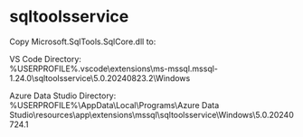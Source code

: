 # sqltoolsservice
Copy Microsoft.SqlTools.SqlCore.dll to:

VS Code Directory: <br>
%USERPROFILE%\.vscode\extensions\ms-mssql.mssql-1.24.0\sqltoolsservice\5.0.20240823.2\Windows

Azure Data Studio Directory: <br>
%USERPROFILE%\AppData\Local\Programs\Azure Data Studio\resources\app\extensions\mssql\sqltoolsservice\Windows\5.0.20240724.1
